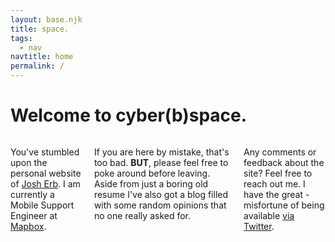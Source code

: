 ```yaml
---
layout: base.njk
title: space.
tags:
  - nav
navtitle: home
permalink: /
---
```

<h1 class="welcome-text typewriter">Welcome to cyber(b)space.</h1>

<div class="twelve columns content less-margin">

You've stumbled upon the personal website of [Josh Erb](mailto:josherb4@gmail.com). I am currently a Mobile Support Engineer at [Mapbox](https://www.mapbox.com).

If you are here by mistake, that's too bad. **BUT**, please feel free to poke around before leaving. Aside from just a boring old resume I've also got a blog filled with some random opinions that no one really asked for.

Any comments or feedback about the site? Feel free to reach out me. I have the great -misfortune of being available [via Twitter](https://twitter.com/erbitron).

</div>

